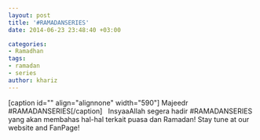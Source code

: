 ```yaml
---
layout: post
title: '#RAMADANSERIES'
date: 2014-06-23 23:48:40 +03:00

categories:
- Ramadhan
tags:
- ramadan
- series
author: khariz
---
```

[caption id="" align="alignnone" width="590"] Majeedr #RAMADANSERIES[/caption]
&nbsp;
InsyaaAllah segera hadir #RAMADANSERIES yang akan membahas hal-hal terkait puasa dan Ramadan!
Stay tune at our website and FanPage!
